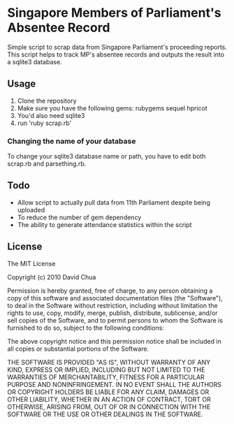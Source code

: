 # Singapore Members of Parliament's Absentee Record

Simple script to scrap data from Singapore Parliament's proceeding reports. This
script helps to track MP's absentee records and outputs the result into a sqlite3
database.

## Usage

1. Clone the repository
2. Make sure you have the following gems:
 rubygems
 sequel
 hpricot 
3. You'd also need sqlite3
4. run 'ruby scrap.rb'

### Changing the name of your database

To change your sqlite3 database name or path, you have to edit both scrap.rb and parsething.rb.

## Todo

- Allow script to actually pull data from 11th Parliament despite being uploaded
- To reduce the number of gem dependency
- The ability to generate attendance statistics within the script

## License

The MIT License

Copyright (c) 2010 David Chua

Permission is hereby granted, free of charge, to any person obtaining a copy
of this software and associated documentation files (the "Software"), to deal
in the Software without restriction, including without limitation the rights
to use, copy, modify, merge, publish, distribute, sublicense, and/or sell
copies of the Software, and to permit persons to whom the Software is
furnished to do so, subject to the following conditions:

The above copyright notice and this permission notice shall be included in
all copies or substantial portions of the Software.

THE SOFTWARE IS PROVIDED "AS IS", WITHOUT WARRANTY OF ANY KIND, EXPRESS OR
IMPLIED, INCLUDING BUT NOT LIMITED TO THE WARRANTIES OF MERCHANTABILITY,
FITNESS FOR A PARTICULAR PURPOSE AND NONINFRINGEMENT. IN NO EVENT SHALL THE
AUTHORS OR COPYRIGHT HOLDERS BE LIABLE FOR ANY CLAIM, DAMAGES OR OTHER
LIABILITY, WHETHER IN AN ACTION OF CONTRACT, TORT OR OTHERWISE, ARISING FROM,
OUT OF OR IN CONNECTION WITH THE SOFTWARE OR THE USE OR OTHER DEALINGS IN
THE SOFTWARE.


